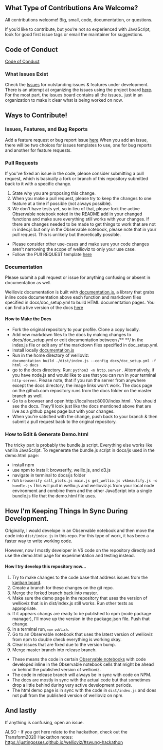 ## What Type of Contributions Are Welcome?
All contributions welcome! Big, small, code, documentation, or questions.

If you’d like to contribute, but you’re not so experienced with JavaScript, look for good first issue tags or email the maintainer for suggestions.

## Code of Conduct
<a href="CODE_OF_CONDUCT.md">Code of Conduct</a>

### What Issues Exist
Check the <a href="https://github.com/JustinGOSSES/wellioviz/issues">Issues</a> for outstanding issues & features under development. There is an attempt at organizing the issues using the project board <a href="https://github.com/JustinGOSSES/wellioviz/projects/1">here</a>. For the most part, the issues board contains all the issues.. just in an organization to make it clear what is being worked on now.

## Ways to Contribute!

### Issues, Features, and Bug Reports

Add a feature request or bug report issue <a href="https://github.com/JustinGOSSES/wellioviz/issues/new/choose">here</a> When you add an issue, there will be two choices for issues templates to use, one for bug reports and another for feature requests.

### Pull Requests
If you've fixed an issue in the code, please consider submitting a pull request, which is basically a fork or branch of this repository submitted back to it with a specific change. 
1. State why you are proposing this change. 
2. When you make a pull request, please try to keep the changes to one feature at a time if possible (not always possible). 
3. We don't have tests yet, so in lieu of that, please fork the active Observable notebook noted in the README add in your changed functions and make sure everything still works with your changes. If there are changes needed to be made to get things to work that are not in index.js but only in the Observable notebook, please note that in your pull request. This is unlikely but theoretically possible.
- Please consider other use-cases and make sure your code changes aren't narrowing the scope of wellioviz to only your use case.
- Follow the PUll REQUEST template <a href="https://github.com/JustinGOSSES/wellioviz/blob/master/.github/pull_request_template.md">here</a>

### Documentation
Please submit a pull request or issue for anything confusing or absent in documentation as well. 

Wellioviz documentation is built with <a href="http://documentation.js.org/">documentation.js</a>, a library that grabs inline code documentation above each function and markdown files specified in docs/doc_setup.yml to build HTML documentation pages. You can find a live version of the docs <a href="https://justingosses.github.io/wellioviz/#introduction">here</a>

#### How to Make the Docs
- Fork the original repository to your profile. Clone a copy locally.
- Add new markdown files to the docs by making changes to docs/doc_setup.yml or edit documentation between /** **/ in the index.js file or edit any of the markdown files specified in doc_setup.yml.
- Install locally <a href="https://github.com/documentationjs/documentation#documentation">documentation.js</a>
- Run in the home directory of wellioviz:    
  `documentation build ./dist/index.js --config docs/doc_setup.yml -f html -o docs`
- go to the docs directory. Run: `python3 -m http.server` . Alternatively, if you have node.js and would like to use that you can run in your terminal `http-server`. Please note, that if you run the server from anywhere except the docs directory, the image links won't work. The docs page on the github.com repository runs from the docs folder on the master branch as well.
- Go to a browser and open http://localhost:8000/index.html . You should see the docs. They'll look just like the docs mentioned above that are live as a github pages page but with your changes. 
- When you're satisfied with the change, push back to your branch & then submit a pull request back to the original repository. 


### How to Edit & Generate Demo.html
The tricky part is probably the bundle.js script. Everything else works like vanilla JavaScript.
To regenerate the bundle.js script in docs/js used in the demo.html page:
- install npm
- use npm to install: browserify, wellio.js, and d3.js
- navigate in terminal to docs/js folder
- run `browserify call_plots.js main.js get_wellio.js vkbeautify.js -o bundle.js`
This will pull in wellio.js and wellioviz.js from your local node environment and combine them and the other JavaScript into a single bundle.js file that the demo.html file uses.



## How I'm Keeping Things In Sync During Development.
Originally, I would develope in an Observable notebook and then move the code into `dist/index.js` in this repo. For this type of work, it has been a faster way to write working code.

However, now I mostly developer in VS code on the repository directly and use the demo.html page for experimentation and testing instead.


#### How I try develop this repository now...
1. Try to make changes to the code base that address issues from the <a href="https://github.com/JustinGOSSES/wellioviz/projects/1">kanban board</a>. 
2. Create a branch for these changes on the git repo. 
3. Merge the forked branch back into master. 
4. Make sure the demo page in the repository that uses the version of wellioviz that is in dist/index.js still works. Run other tests as appropriate.
5. If it appears changs are ready to be published to npm (node package manager), I'll move up the version in the package.json file. Push that change.
6. In a terminal run, <code class="black">`npm publish`</code>. 
7. Go to an Observable notebook that uses the latest version of wellioviz from npm to double check everything is working okay. 
8. Clear issues that are fixed due to the version bump.
9. Merge master branch into release branch.


- These means the code in certain <a href="https://observablehq.com/@justingosses/well-log-in-d3-js-v5-notebook-2"> Observable notebooks</a> with code developed inline in the Observable notebook cells that might be ahead or behind the published version of wellioviz. 
- The code in release branch will always be in sync with code on NPM.
- The docs are mostly in sync with the actual code but that sometimes drop a little behind during very active development periods.
- The html demo page is in sync with the code in `dist/index.js` and does not pull from the published version of wellioviz on npm.

## And lastly
If anything is confusing, open an issue.

ALSO - If you got here relate to the hackathon, check out the Transform2020 Hackathon notes: https://justingosses.github.io/wellioviz/#swung-hackathon
